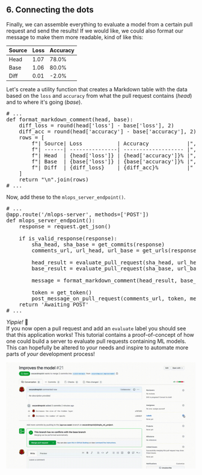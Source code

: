 ## 6. Connecting the dots
Finally, we can assemble everything to evaluate a model from a certain pull request and send the results! If we would like, we could also format our message to make them more readable, kind of like this: 

| Source| Loss           | Accuracy            |
| ------| ---------------| ------------------- |
| Head  | 1.07 | 78.0% |
| Base  | 1.06 | 80.0% |
| Diff  | 0.01    | -2.0%         |

Let's create a utility function that creates a Markdown table with the data based on the `loss` and `accuracy` from what the pull request contains (_head_) and to where it's going (_base_). 

<pre class="file">
# ...
def format_markdown_comment(head, base):
    diff_loss = round(head['loss'] - base['loss'], 2)
    diff_acc = round(head['accuracy'] - base['accuracy'], 2)
    rows = [
        f"| Source| Loss           | Accuracy            |",
        f"| ------| ---------------| ------------------- |",
        f"| Head  | {head['loss']} | {head['accuracy']}% |",
        f"| Base  | {base['loss']} | {base['accuracy']}% |",
        f"| Diff  | {diff_loss}    | {diff_acc}%         |"
    ]
    return "\n".join(rows)
# ...
</pre>

Now, add these to the `mlops_server_endpoint()`.

<pre class="file">
# ...
@app.route('/mlops-server', methods=['POST'])
def mlops_server_endpoint():
    response = request.get_json()

    if is_valid_response(response):
        sha_head, sha_base = get_commits(response)
        comments_url, url_head, url_base = get_urls(response)

        head_result = evaluate_pull_request(sha_head, url_head)
        base_result = evaluate_pull_request(sha_base, url_base)

        message = format_markdown_comment(head_result, base_result)

        token = get_token()
        post_message_on_pull_request(comments_url, token, message)
    return 'Awaiting POST'
# ...
</pre>

_Yippie!_ 🎉  
If you now open a pull request and add an `evaluate` label you should see that this application works! This tutorial contains a proof-of-concept of how one could build a server to evaluate pull requests containing ML models. This can hopefully be altered to _your_ needs and inspire to automate more parts of _your_ development process!   

![alt text](./assets/result.gif "End result gif") 